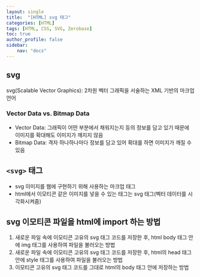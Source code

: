 ```yaml
---
layout: single
title:  "[HTML] svg 태그"
categories: [HTML]
tags: [HTML, CSS, SVG, Zerobase]
toc: true
author_profile: false
sidebar:
    nav: "docs"
---
```


## svg
svg(Scalable Vector Graphics): 2차원 벡터 그래픽을 서술하는 XML 기반의 마크업 언어

### Vector Data vs. Bitmap Data
- Vector Data: 그래픽이 어떤 부분에서 채워지는지 등의 정보를 담고 있기 때문에 이미지를 확대해도 이미지가 깨지지 않음
- Bitmap Data: 격자 하나하나마다 정보를 담고 있어 확대를 하면 이미지가 깨질 수 있음

## `<svg>` 태그
- svg 이미지를 웹에 구현하기 위해 사용하는 마크업 태그
- html에서 이모티콘 같은 이미지를 넣을 수 있는 태그는 svg 태그(벡터 데이터를 시각화시켜줌)

## svg 이모티콘 파일을 html에 import 하는 방법
1. 새로운 파일 속에 이모티콘 고유의 svg 태그 코드를 저장한 후, html body 태그 안에 img 태그를 사용하여 파일을 불러오는 방법
2. 새로운 파일 속에 이모티콘 고유의 svg 태그 코드를 저장한 후, html의 head 태그 안에 style 태그를 사용하여 파일을 불러오는 방법
3. 이모티콘 고유의 svg 태그 코드를 그대로 html의 body 태그 안에 저장하는 방법